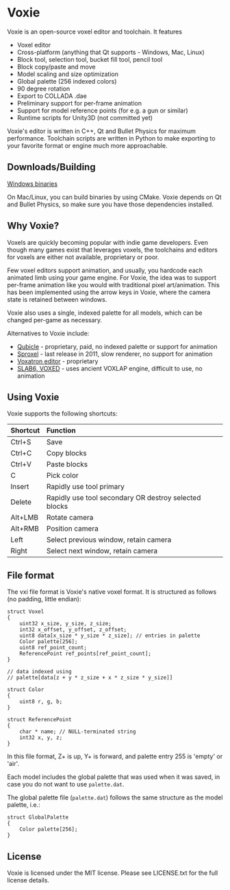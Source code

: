 Voxie
=====

Voxie is an open-source voxel editor and toolchain.
It features

  - Voxel editor
  - Cross-platform (anything that Qt supports - Windows, Mac, Linux)
  - Block tool, selection tool, bucket fill tool, pencil tool
  - Block copy/paste and move
  - Model scaling and size optimization
  - Global palette (256 indexed colors)
  - 90 degree rotation
  - Export to COLLADA .dae
  - Preliminary support for per-frame animation
  - Support for model reference points (for e.g. a gun or similar)
  - Runtime scripts for Unity3D (not committed yet)

Voxie's editor is written in C++, Qt and Bullet Physics for maximum
performance.
Toolchain scripts are written in Python to make exporting to your favorite
format or engine much more approachable.

Downloads/Building
------------------

[Windows binaries](http://mp2.dk/voxie-dist.zip)

On Mac/Linux, you can build binaries by using CMake. Voxie depends on Qt and
Bullet Physics, so make sure you have those dependencies installed.

Why Voxie?
----------

Voxels are quickly becoming popular with indie game developers. Even though
many games exist that leverages voxels, the toolchains and editors for voxels
are either not available, proprietary or poor.

Few voxel editors support animation, and usually, you hardcode each animated
limb using your game engine. For Voxie, the idea was to support per-frame
animation like you would with traditional pixel art/animation. This has been
implemented using the arrow keys in Voxie, where the camera state is retained
between windows.

Voxie also uses a single, indexed palette for all models, which can be changed
per-game as necessary.

Alternatives to Voxie include:
  - [Qubicle](http://www.minddesk.com/) - proprietary, paid, no indexed
    palette or support for animation
  - [Sproxel](https://code.google.com/p/sproxel/) - last release in 2011, slow
    renderer, no support for animation
  - [Voxatron editor](http://www.lexaloffle.com/voxatron.php) - proprietary
  - [SLAB6, VOXED](http://advsys.net/ken/) - uses ancient VOXLAP engine,
    difficult to use, no animation

Using Voxie
-----------

Voxie supports the following shortcuts:

| Shortcut      | Function                                              |
| :------------ |:----------------------------------------------------- |
| Ctrl+S        | Save                                                  |
| Ctrl+C        | Copy blocks                                           |
| Ctrl+V        | Paste blocks                                          |
| C             | Pick color                                            |
| Insert        | Rapidly use tool primary                              |
| Delete        | Rapidly use tool secondary OR destroy selected blocks |
| Alt+LMB       | Rotate camera                                         |
| Alt+RMB       | Position camera                                       |
| Left          | Select previous window, retain camera                 |
| Right         | Select next window, retain camera                     |

File format
-----------

The vxi file format is Voxie's native voxel format. It is structured as follows
(no padding, little endian):

```
struct Voxel
{
    uint32 x_size, y_size, z_size;
    int32 x_offset, y_offset, z_offset;
    uint8 data[x_size * y_size * z_size]; // entries in palette
    Color palette[256];
    uint8 ref_point_count;
    ReferencePoint ref_points[ref_point_count];
}

// data indexed using
// palette[data[z + y * z_size + x * z_size * y_size]]

struct Color
{
    uint8 r, g, b;
}

struct ReferencePoint
{
    char * name; // NULL-terminated string
    int32 x, y, z;
}
```

In this file format, Z+ is up, Y+ is forward, and palette entry 255 is 'empty'
or 'air'.

Each model includes the global palette that was used when it was saved, in case
you do not want to use `palette.dat`.

The global palette file (`palette.dat`) follows the same structure as the model
palette, i.e.:

```
struct GlobalPalette
{
    Color palette[256];
}
```

License
-------

Voxie is licensed under the MIT license. Please see LICENSE.txt for the full
license details.